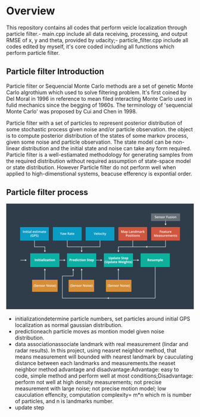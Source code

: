 # Overview
This repository contains all codes that perform veicle localization through particle filter.- main.cpp include all data receiving, processing, and output RMSE of x, y and theta, provided by udacity;- particle_filter.cpp include all codes edited by myself, it's core coded including all functions which perform particle filter.

## Particle filter Introduction
Particle filter or Sequencial Monte Carlo methods are a set of genetic Monte Carlo algrothium which used to solve filtering problem. It's first coined by Del Moral in 1996 in reference to mean filed interacting Monte Carlo used in fulid mechanics since the begging of 1960s. The terminology of 'sequencial Monte Carlo' was proposed by Cui and Chen in 1998.

Particle filter with a set of particles to represent posterior distribution of some stochastic process given noise and/or particle observation. the object is to compute posterior distribution of the states of some markov process, given some noise and particle observation. The state model can be non-linear distribution and the initial state and noise can take any form required. Particle filter is a well-estiamated methodology for generating samples from the required distribution without required assumption of state-space model or state distribution. However Particle filter do not perform well when applied to high-dimenstional systems, beacuse efferency is expontial order.

## Particle filter process
![image](https://github.com/Genzaiwuxian/udacity-term2-p3/blob/master/figure/particle%20filter%20process.octet-stream)
- initializationdetermine particle numbers, set particles around initial GPS localization as normal gaussian distribution.
- predictioneach particle moves as montion model given noise distribution.
- data associationassociate landmark with real measurement (lindar and radar results). In this project, using neasret neighbor method, that means measurement will bounded with nearest landmark by cauculating distance between each landmarks and measurements.the neaset neighbor method advantage and disadvantage:Advantage: easy to code, simple method and perform well at most conditions;Disadvantage: perform not well at high density measurements; not precise measurement with large noise; not precise motion model; low cauculation effencity, computation complexity= m*n which m is number of particles, and n is landmarks number.
- update step



